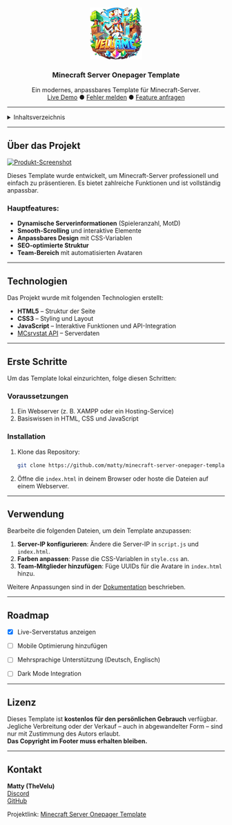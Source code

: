 <!-- Improved compatibility of back to top link -->
<a id="readme-top"></a>

<!-- PROJECT LOGO -->
<br />
<div align="center">
  <a href="https://github.com/matty/minecraft-server-onepager-template">
    <img src="assets/img/logo.png" alt="Logo" width="120" height="120">
  </a>

  <h3 align="center">Minecraft Server Onepager Template</h3>

  <p align="center">
    Ein modernes, anpassbares Template für Minecraft-Server.
    <br />
    <a href="https://demo01.pengu-network.de/">Live Demo</a>
    ●
    <a href="https://discord.gg/HcqKn7CVN5">Fehler melden</a>
    ●
    <a href="https://discord.gg/HcqKn7CVN5">Feature anfragen</a>
  </p>
</div>

---

<!-- TABLE OF CONTENTS -->
<details>
  <summary>Inhaltsverzeichnis</summary>
  <ol>
    <li>
      <a href="#über-das-projekt">Über das Projekt</a>
      <ul>
        <li><a href="#technologien">Technologien</a></li>
      </ul>
    </li>
    <li><a href="#erste-schritte">Erste Schritte</a></li>
    <li><a href="#verwendung">Verwendung</a></li>
    <li><a href="#roadmap">Roadmap</a></li>
    <li><a href="#lizenz">Lizenz</a></li>
    <li><a href="#kontakt">Kontakt</a></li>
  </ol>
</details>

---

## Über das Projekt

[![Produkt-Screenshot](https://cdn.velurapictures.de/uploads/minecraft_collage.jpeg)](https://demo01.pengu-network.de)

Dieses Template wurde entwickelt, um Minecraft-Server professionell und einfach zu präsentieren. Es bietet zahlreiche Funktionen und ist vollständig anpassbar.

### Hauptfeatures:
- **Dynamische Serverinformationen** (Spieleranzahl, MotD)
- **Smooth-Scrolling** und interaktive Elemente
- **Anpassbares Design** mit CSS-Variablen
- **SEO-optimierte Struktur**
- **Team-Bereich** mit automatisierten Avataren


---

## Technologien

Das Projekt wurde mit folgenden Technologien erstellt:

- **HTML5** – Struktur der Seite
- **CSS3** – Styling und Layout
- **JavaScript** – Interaktive Funktionen und API-Integration
- [MCsrvstat API](https://api.mcsrvstat.us) – Serverdaten


---

## Erste Schritte

Um das Template lokal einzurichten, folge diesen Schritten:

### Voraussetzungen

1. Ein Webserver (z. B. XAMPP oder ein Hosting-Service)
2. Basiswissen in HTML, CSS und JavaScript

### Installation

1. Klone das Repository:
   ```bash
   git clone https://github.com/matty/minecraft-server-onepager-template.git
   ```
2. Öffne die `index.html` in deinem Browser oder hoste die Dateien auf einem Webserver.


---

## Verwendung

Bearbeite die folgenden Dateien, um dein Template anzupassen:

1. **Server-IP konfigurieren**: Ändere die Server-IP in `script.js` und `index.html`.
2. **Farben anpassen**: Passe die CSS-Variablen in `style.css` an.
3. **Team-Mitglieder hinzufügen**: Füge UUIDs für die Avatare in `index.html` hinzu.

Weitere Anpassungen sind in der [Dokumentation](https://github.com/matty/minecraft-server-onepager-template) beschrieben.


---

## Roadmap

- [x] Live-Serverstatus anzeigen
- [ ] Mobile Optimierung hinzufügen
- [ ] Mehrsprachige Unterstützung (Deutsch, Englisch)
- [ ] Dark Mode Integration


---

## Lizenz

Dieses Template ist **kostenlos für den persönlichen Gebrauch** verfügbar.  
Jegliche Verbreitung oder der Verkauf – auch in abgewandelter Form – sind nur mit Zustimmung des Autors erlaubt.  
**Das Copyright im Footer muss erhalten bleiben.**  


---

## Kontakt

**Matty (TheVelu)**  
[Discord](https://discord.gg/HcqKn7CVN5)  
[GitHub](https://github.com/matty)  

Projektlink: [Minecraft Server Onepager Template](https://github.com/matty/minecraft-server-onepager-template)

